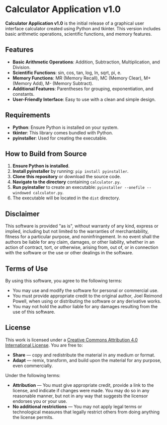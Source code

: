 # Calculator Application v1.0

**Calculator Application v1.0** is the initial release of a graphical user interface calculator created using Python and tkinter. This version includes basic arithmetic operations, scientific functions, and memory features.

## Features

- **Basic Arithmetic Operations**: Addition, Subtraction, Multiplication, and Division.
- **Scientific Functions**: sin, cos, tan, log, ln, sqrt, pi, e.
- **Memory Functions**: MR (Memory Recall), MC (Memory Clear), M+ (Memory Add), M- (Memory Subtract).
- **Additional Features**: Parentheses for grouping, exponentiation, and constants.
- **User-Friendly Interface**: Easy to use with a clean and simple design.

## Requirements

- **Python**: Ensure Python is installed on your system.
- **tkinter**: This library comes bundled with Python.
- **pyinstaller**: Used for creating the executable.

## How to Build from Source

1. **Ensure Python is installed**.
2. **Install pyinstaller** by running: `pip install pyinstaller`.
3. **Clone this repository** or download the source code.
4. **Navigate to the directory** containing `calculator.py`.
5. **Run pyinstaller** to create an executable: `pyinstaller --onefile --windowed calculator.py`.
6. The executable will be located in the `dist` directory.

## Disclaimer

This software is provided "as is", without warranty of any kind, express or implied, including but not limited to the warranties of merchantability, fitness for a particular purpose, and noninfringement. In no event shall the authors be liable for any claim, damages, or other liability, whether in an action of contract, tort, or otherwise, arising from, out of, or in connection with the software or the use or other dealings in the software.

## Terms of Use

By using this software, you agree to the following terms:

- You may use and modify the software for personal or commercial use.
- You must provide appropriate credit to the original author, Joel Reimond Powell, when using or distributing the software or any derivative works.
- You may not hold the author liable for any damages resulting from the use of this software.

## License

This work is licensed under a [Creative Commons Attribution 4.0 International License](https://creativecommons.org/licenses/by/4.0/). You are free to:

- **Share** — copy and redistribute the material in any medium or format.
- **Adapt** — remix, transform, and build upon the material for any purpose, even commercially.

Under the following terms:

- **Attribution** — You must give appropriate credit, provide a link to the license, and indicate if changes were made. You may do so in any reasonable manner, but not in any way that suggests the licensor endorses you or your use.
- **No additional restrictions** — You may not apply legal terms or technological measures that legally restrict others from doing anything the license permits.
